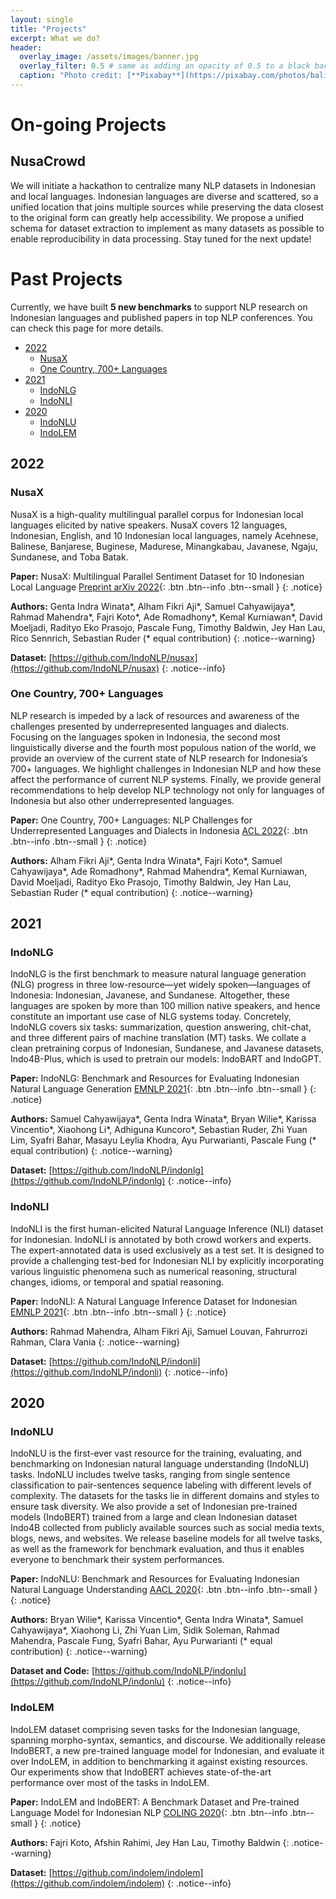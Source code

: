 ```yaml
---
layout: single
title: "Projects"
excerpt: What we do?
header:
  overlay_image: /assets/images/banner.jpg
  overlay_filter: 0.5 # same as adding an opacity of 0.5 to a black background
  caption: "Photo credit: [**Pixabay**](https://pixabay.com/photos/bali-nature-mountain-pond-volcano-1674192/)"
---
```


# On-going Projects

## NusaCrowd
We will initiate a hackathon to centralize many NLP datasets in Indonesian and local languages. Indonesian languages are diverse and scattered, so a unified location that joins multiple sources while preserving the data closest to the original form can greatly help accessibility. We propose a unified schema for dataset extraction to implement as many datasets as possible to enable reproducibility in data processing. Stay tuned for the next update!

# Past Projects
Currently, we have built **5 new benchmarks** to support NLP research on Indonesian languages and published papers in top NLP conferences. You can check this page for more details.

* [2022](https://indonlp.github.io/projects#2022)
    * [NusaX](https://indonlp.github.io/projects#nusax)
    * [One Country, 700+ Languages](https://indonlp.github.io/projects#one-country-700-languages)
* [2021](https://indonlp.github.io/projects#2021)
    * [IndoNLG](https://indonlp.github.io/projects#indonlg)
    * [IndoNLI](https://indonlp.github.io/projects#indonli)
* [2020](https://indonlp.github.io/projects#2020)
    * [IndoNLU](https://indonlp.github.io/projects#indonlu)
    * [IndoLEM](https://indonlp.github.io/projects#indolem)

## 2022

### NusaX

NusaX is a high-quality multilingual parallel corpus for Indonesian local languages elicited by native speakers. NusaX covers 12 languages, Indonesian, English, and 10 Indonesian local languages, namely Acehnese, Balinese, Banjarese, Buginese, Madurese, Minangkabau, Javanese, Ngaju, Sundanese, and Toba Batak.

<i class="fas fa-book" aria-hidden="true"></i> **Paper:** NusaX: Multilingual Parallel Sentiment Dataset for 10 Indonesian Local Language [Preprint arXiv 2022](https://arxiv.org/pdf/2205.15960.pdf){: .btn .btn--info .btn--small } 
{: .notice}

<i class="fas fa-at" aria-hidden="true"></i> **Authors:** Genta Indra Winata\*, Alham Fikri Aji\*, Samuel Cahyawijaya\*, Rahmad Mahendra\*, Fajri Koto\*, Ade Romadhony\*, Kemal Kurniawan\*, David Moeljadi, Radityo Eko Prasojo, Pascale Fung, Timothy Baldwin, Jey Han Lau, Rico Sennrich, Sebastian Ruder  (* equal contribution)
{: .notice--warning}

<i class="fas fa-database" aria-hidden="true"></i> **Dataset:** [https://github.com/IndoNLP/nusax](https://github.com/IndoNLP/nusax) 
{: .notice--info}

### One Country, 700+ Languages

NLP research is impeded by a lack of resources and awareness of the challenges presented by underrepresented languages and dialects. Focusing on the languages spoken in Indonesia, the second most linguistically diverse and the fourth most populous nation of the world, we provide an overview of the current state of NLP research for Indonesia’s 700+ languages. We highlight challenges in Indonesian NLP and how these affect the performance of current NLP systems. Finally, we provide general recommendations to help develop NLP technology not only for languages of Indonesia but also other underrepresented languages.

<i class="fas fa-book" aria-hidden="true"></i> **Paper:** One Country, 700+ Languages: NLP Challenges for Underrepresented Languages and Dialects in Indonesia [ACL 2022](https://aclanthology.org/2022.acl-long.500.pdf){: .btn .btn--info .btn--small } 
{: .notice}

<i class="fas fa-at" aria-hidden="true"></i> **Authors:** Alham Fikri Aji\*, Genta Indra Winata\*, Fajri Koto\*, Samuel Cahyawijaya\*, Ade Romadhony\*, Rahmad Mahendra\*, Kemal Kurniawan, David Moeljadi, Radityo Eko Prasojo, Timothy Baldwin, Jey Han Lau, Sebastian Ruder  (* equal contribution)
{: .notice--warning}

## 2021

### IndoNLG

IndoNLG is the first benchmark to measure natural language generation (NLG) progress in three low-resource—yet widely spoken—languages of Indonesia: Indonesian, Javanese, and Sundanese. Altogether, these languages are spoken by more than 100 million native speakers, and hence constitute an important use case of NLG systems today. Concretely, IndoNLG covers six tasks: summarization, question answering, chit-chat, and three different pairs of machine translation (MT) tasks. We collate a clean pretraining corpus of Indonesian, Sundanese, and Javanese datasets, Indo4B-Plus, which is used to pretrain our models: IndoBART and IndoGPT. 

<i class="fas fa-book" aria-hidden="true"></i> **Paper:** IndoNLG: Benchmark and Resources for Evaluating Indonesian Natural Language Generation [EMNLP 2021](https://aclanthology.org/2021.emnlp-main.699.pdf){: .btn .btn--info .btn--small } 
{: .notice}

<i class="fas fa-at" aria-hidden="true"></i> **Authors:** Samuel Cahyawijaya\*, Genta Indra Winata\*, Bryan Wilie\*, Karissa Vincentio\*, Xiaohong Li\*, Adhiguna Kuncoro\*, Sebastian Ruder, Zhi Yuan Lim, Syafri Bahar, Masayu Leylia Khodra, Ayu Purwarianti, Pascale Fung (\* equal contribution)
{: .notice--warning}

<i class="fas fa-database" aria-hidden="true"></i> **Dataset:** [https://github.com/IndoNLP/indonlg](https://github.com/IndoNLP/indonlg) 
{: .notice--info}

### IndoNLI

IndoNLI is the first human-elicited Natural Language Inference (NLI) dataset for Indonesian. IndoNLI is annotated by both crowd workers and experts. The expert-annotated data is used exclusively as a test set. It is designed to provide a challenging test-bed for Indonesian NLI by explicitly incorporating various linguistic phenomena such as numerical reasoning, structural changes, idioms, or temporal and spatial reasoning.

<i class="fas fa-book" aria-hidden="true"></i> **Paper:** IndoNLI: A Natural Language Inference Dataset for Indonesian [EMNLP 2021](https://aclanthology.org/2021.emnlp-main.821.pdf){: .btn .btn--info .btn--small } 
{: .notice}

<i class="fas fa-at" aria-hidden="true"></i> **Authors:** Rahmad Mahendra, Alham Fikri Aji, Samuel Louvan, Fahrurrozi Rahman, Clara Vania
{: .notice--warning}

<i class="fas fa-database" aria-hidden="true"></i> **Dataset:** [https://github.com/IndoNLP/indonli](https://github.com/IndoNLP/indonli) 
{: .notice--info}

## 2020

### IndoNLU

IndoNLU is the first-ever vast resource for the training, evaluating, and benchmarking on Indonesian natural language understanding (IndoNLU) tasks. IndoNLU includes twelve tasks, ranging from single sentence classification to pair-sentences sequence labeling with different levels of complexity. The datasets for the tasks lie in different domains and styles to ensure task diversity. We also provide a set of Indonesian pre-trained models (IndoBERT) trained from a large and clean Indonesian dataset Indo4B collected from publicly available sources such as social media texts, blogs, news, and websites. We release baseline models for all twelve tasks, as well as the framework for benchmark evaluation, and thus it enables everyone to benchmark their system performances. 

<i class="fas fa-book" aria-hidden="true"></i> **Paper:** IndoNLU: Benchmark and Resources for Evaluating Indonesian Natural Language Understanding [AACL 2020](https://aclanthology.org/2020.aacl-main.85.pdf){: .btn .btn--info .btn--small } 
{: .notice}

<i class="fas fa-at" aria-hidden="true"></i> **Authors:** Bryan Wilie\*, Karissa Vincentio\*, Genta Indra Winata\*, Samuel Cahyawijaya\*, Xiaohong Li, Zhi Yuan Lim, Sidik Soleman, Rahmad Mahendra, Pascale Fung, Syafri Bahar, Ayu Purwarianti (\* equal contribution)
{: .notice--warning}

<i class="fas fa-database" aria-hidden="true"></i> **Dataset and Code:** [https://github.com/IndoNLP/indonlu](https://github.com/IndoNLP/indonlu) 
{: .notice--info}

### IndoLEM
IndoLEM dataset comprising seven tasks for the Indonesian language, spanning morpho-syntax, semantics, and discourse. We additionally release IndoBERT, a new pre-trained language model for Indonesian, and evaluate it over IndoLEM, in addition to benchmarking it against existing resources. Our experiments show that IndoBERT achieves state-of-the-art performance over most of the tasks in IndoLEM.

<i class="fas fa-book" aria-hidden="true"></i> **Paper:** IndoLEM and IndoBERT: A Benchmark Dataset and Pre-trained Language Model for Indonesian NLP [COLING 2020](https://aclanthology.org/2020.coling-main.66.pdf){: .btn .btn--info .btn--small } 
{: .notice}

<i class="fas fa-at" aria-hidden="true"></i> **Authors:** Fajri Koto, Afshin Rahimi, Jey Han Lau, Timothy Baldwin
{: .notice--warning}

<i class="fas fa-database" aria-hidden="true"></i> **Dataset:** [https://github.com/indolem/indolem](https://github.com/indolem/indolem) 
{: .notice--info}